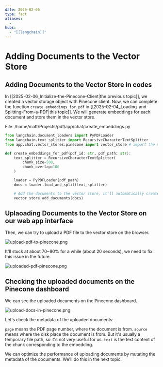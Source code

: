 ```yaml
---
date: 2025-02-06
type: fact
aliases:
  -
hubs:
  - "[[langchain]]"
---
```


# Adding Documents to the Vector Store


## Adding Documents to the Vector Store in codes

In [[2025-02-06_Initialize-the-Pinecone-Client|the previous topic]], we created a vector storage object with Pinecone client. Now, we can complete the function `create_embeddings_for_pdf` in [[2025-02-04_Loading-and-Splitting-From-a-PDF|this topic]]. We will generate embeddings for each document and store them in the vector store.

File: /home/matt/Projects/pdf/app/chat/create_embeddings.py
```python
from langchain.document_loaders import PyPDFLoader
from langchain.text_splitter import RecursiveCharacterTextSplitter
from app.chat.vector_stores.pinecone import vector_store # import the vector store

def create_embeddings_for_pdf(pdf_id: str, pdf_path: str):
    text_splitter = RecursiveCharacterTextSplitter(
        chunk_size=500,
        chunk_overlap=100
    )

    loader = PyPDFLoader(pdf_path)
    docs = loader.load_and_split(text_splitter)

    # Add the documents to the vector store, it'll automatically create embeddings for them
    vector_store.add_documents(docs)

```


## Uplaoading Documents to the Vector Store on our web app interface

Then, we can try to upload a PDF file to the vector store on the browser.

![upload-pdf-to-pinecone.png](../assets/imgs/upload-pdf-to-pinecone.png)

It'll stuck at about 70~80% for a while (about 20 seconds), we need to fix this issue in the future.

![uploaded-pdf-pinecone.png](../assets/imgs/uploaded-pdf-pinecone.png)



## Checking the uploaded documents on the Pinecone dashboard

We can see the uploaded documents on the Pinecone dashboard.

![upload-docs-in-pinecone.png](../assets/imgs/upload-docs-in-pinecone.png)

Let's check the metadata of the uploaded documents:

`page` means the PDF page number, where the document is from.
`source` means where the disk place the document is from. But it's usually a temporary file path, so it's not very useful for us.
`text` is the text content of the chunk corresponding to the embedding.

We can optimize the performance of uploading documents by mutating the metadata of the documents. We'll do this in the next topic.





